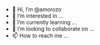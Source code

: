 - 👋 Hi, I’m @amorozo
- 👀 I’m interested in ...
- 🌱 I’m currently learning ...
- 💞️ I’m looking to collaborate on ...
- 📫 How to reach me ...

<!---
amorozo/amorozo is a ✨ special ✨ repository because its `README.md` (this file) appears on your GitHub profile.
You can click the Preview link to take a look at your changes.
--->
